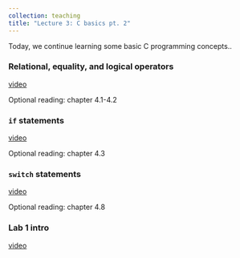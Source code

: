 ```yaml
---
collection: teaching
title: "Lecture 3: C basics pt. 2"
---
```


Today, we continue learning some basic C programming concepts..

### Relational, equality, and logical operators
[video]()

Optional reading: chapter 4.1-4.2

### `if` statements
[video]()

Optional reading: chapter 4.3

### `switch` statements
[video]()

Optional reading: chapter 4.8

### Lab 1 intro
[video]()
